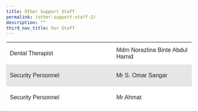```yaml
---
title: Other Support Staff
permalink: /other-support-staff-2/
description: ""
third_nav_title: Our Staff
---
```

<table style="box-sizing: inherit; border-collapse: collapse; border-spacing: 0px; max-width: 100%; color: rgb(34, 34, 34); font-family: &quot;Source Sans Pro&quot;, sans-serif; font-size: 16px; font-style: normal; font-variant-ligatures: normal; font-variant-caps: normal; font-weight: 400; letter-spacing: normal; orphans: 2; text-align: start; text-transform: none; white-space: normal; widows: 2; word-spacing: 0px; -webkit-text-stroke-width: 0px; background-color: rgb(255, 255, 255); text-decoration-thickness: initial; text-decoration-style: initial; text-decoration-color: initial; width: 757.05px; height: 174px;"><tbody style="box-sizing: inherit;"><tr style="box-sizing: inherit; background: rgb(255, 255, 255);"><td style="box-sizing: inherit; padding: 5px 10px; width: 445.325px;"><p style="box-sizing: inherit; font-size: 1em;">Dental Therapist</p></td><td style="box-sizing: inherit; padding: 5px 10px; width: 311.725px;">Mdm Norazlina Binte Abdul Hamid</td></tr><tr style="box-sizing: inherit; background: rgb(230, 230, 230);"><td style="box-sizing: inherit; padding: 5px 10px; width: 445.325px;"><p style="box-sizing: inherit; font-size: 1em;">Security Personnel&nbsp;</p></td><td style="box-sizing: inherit; padding: 5px 10px; width: 311.725px;">Mr S. Omar Sangar</td></tr><tr style="box-sizing: inherit; background: rgb(255, 255, 255);"><td style="box-sizing: inherit; padding: 5px 10px; width: 445.325px;"><p style="box-sizing: inherit; font-size: 1em;">Security Personnel</p></td><td style="box-sizing: inherit; padding: 5px 10px; width: 311.725px;">Mr Ahmat</td></tr></tbody></table>